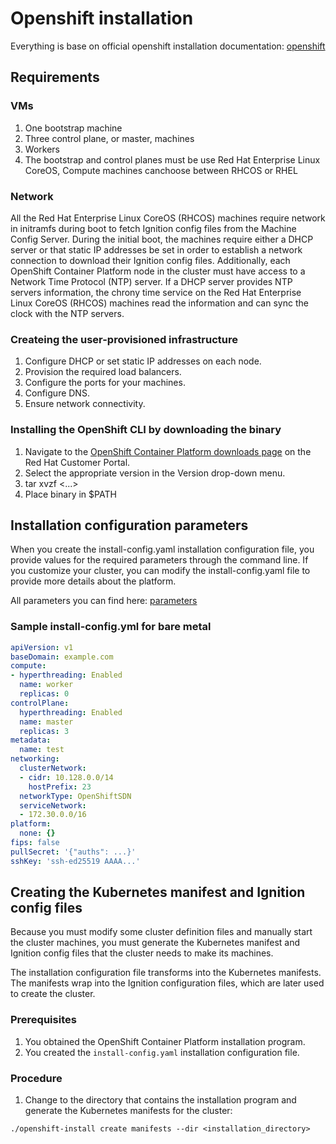 # Openshift installation

Everything is base on official openshift installation documentation: [openshift](https://docs.openshift.com/container-platform/4.7/installing/installing_bare_metal/installing-bare-metal.html)

## Requirements

### VMs

1. One bootstrap machine
2. Three control plane, or master, machines
3. Workers
4. The bootstrap and control planes must be use Red Hat Enterprise Linux CoreOS, Compute machines canchoose between RHCOS or RHEL

### Network

All the Red Hat Enterprise Linux CoreOS (RHCOS) machines require network in initramfs during boot to fetch Ignition config files from the Machine Config Server. During the initial boot, the machines require either a DHCP server or that static IP addresses be set in order to establish a network connection to download their Ignition config files. Additionally, each OpenShift Container Platform node in the cluster must have access to a Network Time Protocol (NTP) server. If a DHCP server provides NTP servers information, the chrony time service on the Red Hat Enterprise Linux CoreOS (RHCOS) machines read the information and can sync the clock with the NTP servers.

### Createing the user-provisioned infrastructure

1. Configure DHCP or set static IP addresses on each node.
2. Provision the required load balancers.
3. Configure the ports for your machines.
4. Configure DNS.
5. Ensure network connectivity.

### Installing the OpenShift CLI by downloading the binary

1. Navigate to the [OpenShift Container Platform downloads page](https://access.redhat.com/downloads/content/290) on the Red Hat Customer Portal.
2. Select the appropriate version in the Version drop-down menu.
3. tar xvzf <...>
4. Place binary in $PATH

## Installation configuration parameters

When you create the install-config.yaml installation configuration file, you provide values for the required parameters through the command line. If you customize your cluster, you can modify the install-config.yaml file to provide more details about the platform.

All parameters you can find here: [parameters](https://docs.openshift.com/container-platform/4.7/installing/installing_bare_metal/installing-bare-metal.html)

### Sample install-config.yml for bare metal

```yaml
apiVersion: v1
baseDomain: example.com 
compute: 
- hyperthreading: Enabled 
  name: worker
  replicas: 0 
controlPlane: 
  hyperthreading: Enabled 
  name: master
  replicas: 3 
metadata:
  name: test 
networking:
  clusterNetwork:
  - cidr: 10.128.0.0/14 
    hostPrefix: 23 
  networkType: OpenShiftSDN
  serviceNetwork: 
  - 172.30.0.0/16
platform:
  none: {} 
fips: false 
pullSecret: '{"auths": ...}' 
sshKey: 'ssh-ed25519 AAAA...' 
```

## Creating the Kubernetes manifest and Ignition config files

Because you must modify some cluster definition files and manually start the cluster machines, you must generate the Kubernetes manifest and Ignition config files that the cluster needs to make its machines.

The installation configuration file transforms into the Kubernetes manifests. The manifests wrap into the Ignition configuration files, which are later used to create the cluster.

### Prerequisites

1. You obtained the OpenShift Container Platform installation program.
2. You created the `install-config.yaml` installation configuration file.

### Procedure

1. Change to the directory that contains the installation program and generate the Kubernetes manifests for the cluster:

```shell
./openshift-install create manifests --dir <installation_directory>
```
